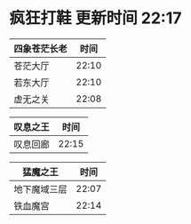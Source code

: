 # 疯狂打鞋 更新时间 22:17

| 四象苍茫长老   | 时间    |
|--------|-------|
| 苍茫大厅 | 22:10 |
| 若东大厅 | 22:10 |
| 虚无之关 | 22:08 |

| 叹息之王   | 时间    |
|--------|-------|
| 叹息回廊 | 22:15 |

| 猛魔之王   | 时间    |
|--------|-------|
| 地下魔域三层 | 22:07 |
| 铁血魔宫 | 22:14 |